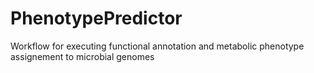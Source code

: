 # PhenotypePredictor
Workflow for executing functional annotation and metabolic phenotype assignement to microbial genomes    
